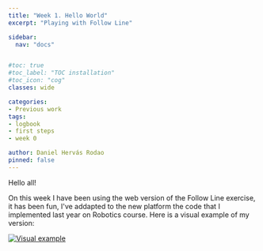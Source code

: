 ```yaml
---
title: "Week 1. Hello World"
excerpt: "Playing with Follow Line"

sidebar:
  nav: "docs"


#toc: true
#toc_label: "TOC installation"
#toc_icon: "cog"
classes: wide

categories:
- Previous work
tags:
- logbook
- first steps
- week 0

author: Daniel Hervás Rodao
pinned: false
---
```


Hello all!

On this week I have been using the web version of the Follow Line exercise, it has been fun, I've addapted to the new platform the code that I implemented last year 
on Robotics course. Here is a visual example of my version:

[![Visual example](https://img.youtube.com/vi/3Naf1Z5AvUM/0.jpg)](https://www.youtube.com/watch?v=3Naf1Z5AvUM)